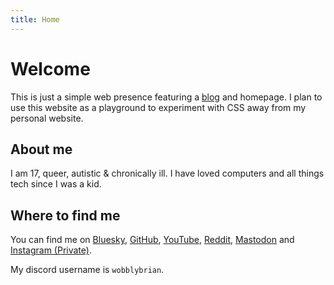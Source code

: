 ```yaml
---
title: Home
---
```


# Welcome

This is just a simple web presence featuring a [blog](/blog) and homepage. I plan to use this website as a playground to experiment with CSS away from my personal website.

## About me

I am 17, queer, autistic & chronically ill.  I have loved computers and all things tech since I was a kid.

## Where to find me

You can find me on [Bluesky](https://bsky.app/profile/wobblybrian.xyz), [GitHub](https://github.com/wobblybrian), [YouTube](https://youtube.com/@wobblybrian), [Reddit](https://reddit.com/user/wobblybrian), [Mastodon](https://mastodon.social/@wobblybrian) and [Instagram (Private)](https://instagram.com/wobbly.brian). 

My discord username is ``wobblybrian``.
